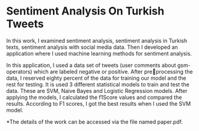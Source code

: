 # Sentiment Analysis On Turkish Tweets

In this work, I examined sentiment analysis, sentiment analysis in Turkish texts, sentiment analysis with social media data. Then I developed an application where I used machine learning methods for sentiment analysis. 

In this application, I used a data set of tweets (user comments about gsm-operators) which are labeled negative or positive. After preprocessing the data, I reserved eighty percent of the data for training our model and the rest for testing. It is used 3 different statistical models to train and test the data. These are SVM, Naive Bayes and Logistic Regression models. After applying the models, I calculated the f1Score values and compared the results. According to F1 scores, I got the best results when I used the SVM model.

*The details of the work can be accessed via the file named paper.pdf.
